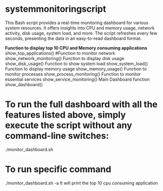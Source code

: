 # systemmonitoringscript
This Bash script provides a real-time monitoring dashboard for various system resources. It offers insights into CPU and memory usage, network activity, disk usage, system load, and more. The script refreshes every few seconds, presenting the data in an easy-to-read dashboard format.

**Function to display top 10 CPU and Memory consuming applications**
show_top_applications() 
#Function to monitor network
show_network_monitoring() 
Function to display disk usage
show_disk_usage()
Function to show system load
show_system_load()
Function to display memory usage
show_memory_usage()
Function to monitor processes
show_process_monitoring()
Function to monitor essential services
show_service_monitoring()
Main Dashboard function
show_dashboard() 
# To run the full dashboard with all the features listed above, simply execute the script without any command-line switches:
./monitor_dashboard.sh
# To run specific command
./monitor_dashboard.sh -a
It will print the top 10 cpu consuming application 
